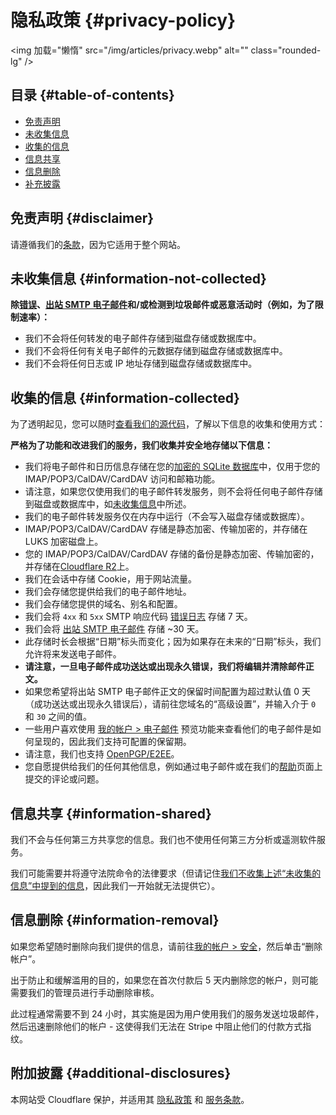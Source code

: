 # 隐私政策 {#privacy-policy}

<img 加载="懒惰" src="/img/articles/privacy.webp" alt="" class="rounded-lg" />

## 目录 {#table-of-contents}

* [免责声明](#disclaimer)
* [未收集信息](#information-not-collected)
* [收集的信息](#information-collected)
* [信息共享](#information-shared)
* [信息删除](#information-removal)
* [补充披露](#additional-disclosures)

## 免责声明 {#disclaimer}

请遵循我们的[条款](/terms)，因为它适用于整个网站。

## 未收集信息 {#information-not-collected}

**除[错误](/faq#do-you-store-error-logs)、[出站 SMTP 电子邮件](/faq#do-you-support-sending-email-with-smtp)和/或检测到垃圾邮件或恶意活动时（例如，为了限制速率）：**

* 我们不会将任何转发的电子邮件存储到磁盘存储或数据库中。
* 我们不会将任何有关电子邮件的元数据存储到磁盘存储或数据库中。
* 我们不会将任何日志或 IP 地址存储到磁盘存储或数据库中。

## 收集的信息 {#information-collected}

为了透明起见，您可以随时<a href="https://github.com/forwardemail" target="_blank" rel="noopener noreferrer">查看我们的源代码</a>，了解以下信息的收集和使用方式：

**严格为了功能和改进我们的服务，我们收集并安全地存储以下信息：**

* 我们将电子邮件和日历信息存储在您的[加密的 SQLite 数据库](/blog/docs/best-quantum-safe-encrypted-email-service)中，仅用于您的 IMAP/POP3/CalDAV/CardDAV 访问和邮箱功能。
* 请注意，如果您仅使用我们的电子邮件转发服务，则不会将任何电子邮件存储到磁盘或数据库中，如[未收集信息](#information-not-collected)中所述。
* 我们的电子邮件转发服务仅在内存中运行（不会写入磁盘存储或数据库）。
* IMAP/POP3/CalDAV/CardDAV 存储是静态加密、传输加密的，并存储在 LUKS 加密磁盘上。
* 您的 IMAP/POP3/CalDAV/CardDAV 存储的备份是静态加密、传输加密的，并存储在[Cloudflare R2](https://www.cloudflare.com/developer-platform/r2/)上。
* 我们在会话中存储 Cookie，用于网站流量。
* 我们会存储您提供给我们的电子邮件地址。
* 我们会存储您提供的域名、别名和配置。
* 我们会将 `4xx` 和 `5xx` SMTP 响应代码 [错误日志](/faq#do-you-store-error-logs) 存储 7 天。
* 我们会将 [出站 SMTP 电子邮件](/faq#do-you-support-sending-email-with-smtp) 存储 \~30 天。
* 此存储时长会根据“日期”标头而变化；因为如果存在未来的“日期”标头，我们允许将来发送电子邮件。
* **请注意，一旦电子邮件成功送达或出现永久错误，我们将编辑并清除邮件正文。**
* 如果您希望将出站 SMTP 电子邮件正文的保留时间配置为超过默认值 0 天（成功送达或出现永久错误后），请前往您域名的“高级设置”，并输入介于 `0` 和 `30` 之间的值。
* 一些用户喜欢使用 [我的帐户 > 电子邮件](/my-account/emails) 预览功能来查看他们的电子邮件是如何呈现的，因此我们支持可配置的保留期。
* 请注意，我们也支持 [OpenPGP/E2EE](/faq#do-you-support-openpgpmime-end-to-end-encryption-e2ee-and-web-key-directory-wkd)。
* 您自愿提供给我们的任何其他信息，例如通过电子邮件或在我们的<a href="/help">帮助</a>页面上提交的评论或问题。

## 信息共享 {#information-shared}

我们不会与任何第三方共享您的信息。我们也不使用任何第三方分析或遥测软件服务。

我们可能需要并将遵守法院命令的法律要求（但请记住[我们不收集上述“未收集的信息”中提到的信息](#information-not-collected)，因此我们一开始就无法提供它）。

## 信息删除 {#information-removal}

如果您希望随时删除向我们提供的信息，请前往<a href="/my-account/security">我的帐户 > 安全</a>，然后单击“删除帐户”。

出于防止和缓解滥用的目的，如果您在首次付款后 5 天内删除您的帐户，则可能需要我们的管理员进行手动删除审核。

此过程通常需要不到 24 小时，其实施是因为用户使用我们的服务发送垃圾邮件，然后迅速删除他们的帐户 - 这使得我们无法在 Stripe 中阻止他们的付款方式指纹。

## 附加披露 {#additional-disclosures}

本网站受 Cloudflare 保护，并适用其 [隐私政策](https://www.cloudflare.com/privacypolicy/) 和 [服务条款](https://www.cloudflare.com/website-terms/)。